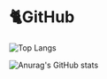 # 🐈GitHub

![Top Langs](https://github-readme-stats.vercel.app/api/top-langs/?username=choi-hyk&theme=tokyonight)

![Anurag's GitHub stats](https://github-readme-stats.vercel.app/api?username=choi-hyk&show_icons=true&theme=tokyonight)
